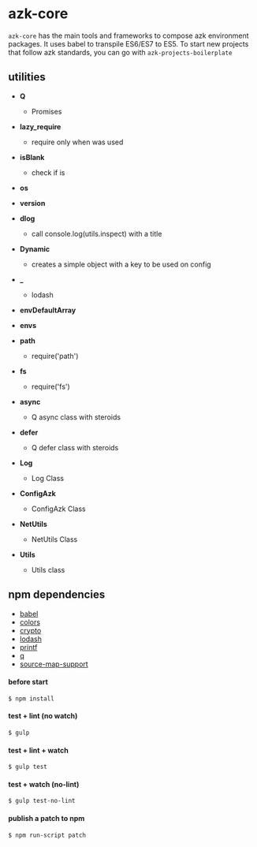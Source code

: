 # azk-core

`azk-core` has the main tools and frameworks to compose azk environment packages. It uses babel to transpile ES6/ES7 to ES5. To start new projects that follow azk standards, you can go with `azk-projects-boilerplate`

## utilities

- **Q**
  - Promises

- **lazy_require**
  - require only when was used

- **isBlank**
  - check if is

- **os**

- **version**

- **dlog**
  - call console.log(utils.inspect) with a title

- **Dynamic**
  - creates a simple object with a key to be used on config

- **_**
  - lodash

- **envDefaultArray**

- **envs**

- **path**
  - require('path')

- **fs**
  - require('fs')

- **async**
  - Q async class with steroids

- **defer**
  - Q defer class with steroids

- **Log**
  - Log Class

- **ConfigAzk**
  - ConfigAzk Class

- **NetUtils**
  - NetUtils Class

- **Utils**
  - Utils class

## npm dependencies

- [babel](https://github.com/babel/babel)
- [colors](https://github.com/Marak/colors.js)
- [crypto](https://github.com/Gozala/crypto)
- [lodash](https://github.com/lodash/lodash)
- [printf](https://github.com/wdavidw/node-printf)
- [q](https://www.npmjs.com/package/q)
- [source-map-support](https://github.com/evanw/node-source-map-support)

#### before start

```
$ npm install
```

#### test + lint (no watch)

```
$ gulp
```

#### test + lint + watch

```
$ gulp test
```

#### test + watch (no-lint)

```
$ gulp test-no-lint
```

#### publish a patch to npm

```
$ npm run-script patch
```
